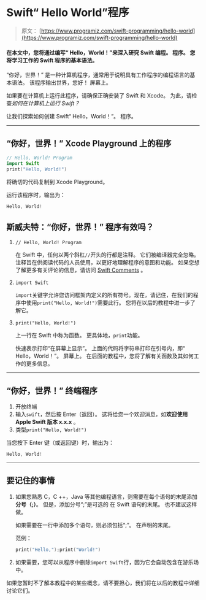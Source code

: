 # Swift“ Hello World”程序

> 原文： [https://www.programiz.com/swift-programming/hello-world](https://www.programiz.com/swift-programming/hello-world)

#### 在本文中，您将通过编写“ Hello，World！”来深入研究 Swift 编程。 程序。 您将学习工作的 Swift 程序的基本语法。

“你好，世界！” 是一种计算机程序，通常用于说明具有工作程序的编程语言的基本语法。 该程序输出世界，您好！ 屏幕上。

如果要在计算机上运行此程序，请确保正确安装了 Swift 和 Xcode。 为此，请检查*如何在计算机上运行 Swift？*

让我们探索如何创建 Swift“ Hello，World！”。 程序。

* * *

## “你好，世界！” Xcode Playground 上的程序

```swift
// Hello, World! Program
import Swift
print("Hello, World!") 
```

将确切的代码复制到 Xcode Playground。

运行该程序时，输出为：

```swift
Hello, World!
```

## 斯威夫特：“你好，世界！” 程序有效吗？

1.  `// Hello, World! Program`

    在 Swift 中，任何以两个斜杠`//`开头的行都是注释。 它们被编译器完全忽略。 注释旨在供阅读代码的人员使用，以更好地理解程序的意图和功能。 如果您想了解更多有关评论的信息，请访问 [Swift Comments](/swift-programming/comments "Swift Comments") 。

2.  `import Swift`

    `import`关键字允许您访问框架内定义的所有符号。现在，请记住，在我们的程序中使用`print("Hello, World!")`需要此行。 您将在以后的教程中进一步了解它。

3.  `print("Hello, World!")`

    上一行在 Swift 中称为函数。 更具体地，`print`功能。

    快速表示打印“在屏幕上显示”。 上面的代码将字符串打印在引号内，即“ Hello，World！”。 屏幕上。 在后面的教程中，您将了解有关函数及其如何工作的更多信息。

* * *

## “你好，世界！” 终端程序

1.  开放终端
2.  输入`swift`，然后按 Enter（返回）。 这将给您一个欢迎消息，如**欢迎使用 Apple Swift 版本 x.x.x** 。
3.  类型`print("Hello, World!")`

当您按下 Enter 键（或返回键）时，输出为：

```swift
Hello, World!
```

* * *

## 要记住的事情

1.  如果您熟悉 C，C ++，Java 等其他编程语言，则需要在每个语句的末尾添加**分号（;）**。 但是，添加分号“;”是可选的 在 Swift 语句的末尾。 也不建议这样做。

    如果需要在一行中添加多个语句，则必须包括“;”。 在声明的末尾。

    范例：

    ```swift
    print("Hello,");print("World!")

    ```

2.  如果需要，您可以从程序中删除`import Swift`行，因为它会自动包含在游乐场中。

如果您暂时不了解本教程中的某些概念，请不要担心，我们将在以后的教程中详细讨论它们。